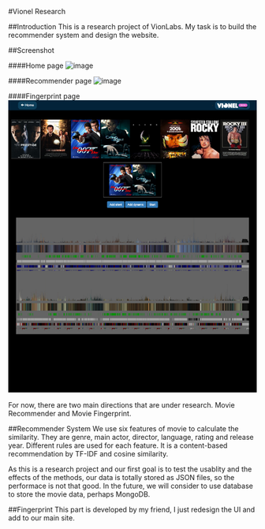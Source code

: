#Vionel Research

##Introduction
This is a research project of VionLabs. My task is to build the recommender system and design the website.

##Screenshot

####Home page
![image](https://github.com/codermango/web_recommender/raw/master/readme_images/home_page.png)

####Recommender page
![image](https://github.com/codermango/web_recommender/raw/master/readme_images/recommender_page.png)

####Fingerprint page
![image](https://github.com/codermango/vionel_research/raw/master/readme_images/fingerprint_page.png)

For now, there are two main directions that are under research. Movie Recommender and Movie Fingerprint. 

##Recommender System
We use six features of movie to calculate the similarity. They are genre, main actor, director, language, rating and release year. Different rules are used for each feature. It is a content-based recommendation by TF-IDF and cosine similarity.

As this is a research project and our first goal is to test the usablity and the effects of the methods, our data is totally stored as JSON files, so the performace is not that good. In the future, we will consider to use database to store the movie data, perhaps MongoDB.

##Fingerprint
This part is developed by my friend, I just redesign the UI and add to our main site.
